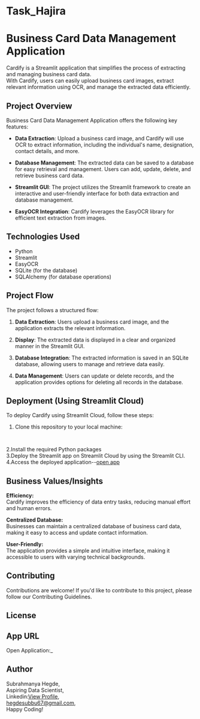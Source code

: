 # Task_Hajira

# Business Card Data Management Application
Cardify is a Streamlit application that simplifies the process of extracting and managing business card data.  
With Cardify, users can easily upload business card images, extract relevant information using OCR, and manage the extracted data efficiently.

## Project Overview

Business Card Data Management Application offers the following key features:

- **Data Extraction**: Upload a business card image, and Cardify will use OCR to extract information, including the individual's name, designation, contact details, and more.

- **Database Management**: The extracted data can be saved to a database for easy retrieval and management. Users can add, update, delete, and retrieve business card data.

- **Streamlit GUI**: The project utilizes the Streamlit framework to create an interactive and user-friendly interface for both data extraction and database management.

- **EasyOCR Integration**: Cardify leverages the EasyOCR library for efficient text extraction from images.

## Technologies Used

- Python
- Streamlit
- EasyOCR
- SQLite (for the database)
- SQLAlchemy (for database operations)

## Project Flow

The project follows a structured flow:

1. **Data Extraction**: Users upload a business card image, and the application extracts the relevant information.

2. **Display**: The extracted data is displayed in a clear and organized manner in the Streamlit GUI.

3. **Database Integration**: The extracted information is saved in an SQLite database, allowing users to manage and retrieve data easily.

4. **Data Management**: Users can update or delete records, and the application provides options for deleting all records in the database.

## Deployment (Using Streamlit Cloud)

To deploy Cardify using Streamlit Cloud, follow these steps:

1. Clone this repository to your local machine:

   ```bash
  
2.Install the required Python packages  
3.Deploy the Streamlit app on Streamlit Cloud by using the Streamlit CLI.  
4.Access the deployed application--[open app]()

## Business Values/Insights
**Efficiency:**  
Cardify improves the efficiency of data entry tasks, reducing manual effort and human errors.

**Centralized Database:**  
Businesses can maintain a centralized database of business card data, making it easy to access and update contact information.

**User-Friendly:**  
The application provides a simple and intuitive interface, making it accessible to users with varying technical backgrounds.

## Contributing
Contributions are welcome! If you'd like to contribute to this project, please follow our Contributing Guidelines.

## License

## App URL
Open Application:_
## Author
Subrahmanya Hegde,  
Aspiring Data Scientist,  
Linkedin:[View Profile](),  
hegdesubbu67@gmail.com,  
Happy Coding!

